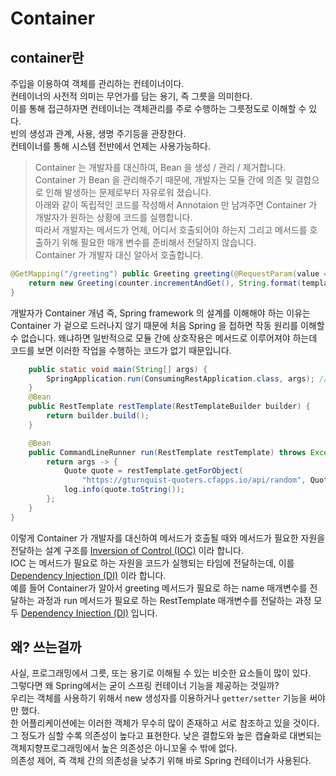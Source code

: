 # Container


## container란
주입을 이용하여 객체를 관리하는 컨테이너이다.   
컨테이너의 사전적 의미는 무언가를 담는 용기, 즉 그릇을 의미한다.   
이를 통해 접근하자면 컨테이너는 객체관리를 주로 수행하는 그릇정도로 이해할 수 있다.   
빈의 생성과 관계, 사용, 생명 주기등을 관장한다.   
컨테이너를 통해 시스템 전반에서 언제는 사용가능하다.

> Container 는 개발자를 대신하여, Bean 을 생성 / 관리 / 제거합니다.  
> Container 가 Bean 을 관리해주기 때문에, 개발자는 모듈 간에 의존 및 결합으로 인해 발생하는 문제로부터 자유로워 졌습니다.   
> 아래와 같이 독립적인 코드를 작성해서 Annotaion 만 남겨주면 Container 가 개발자가 원하는 상황에 코드를 실행합니다.   
> 따라서 개발자는 메서드가 언제, 어디서 호출되어야 하는지 그리고 메서드를 호출하기 위해 필요한 매개 변수를 준비해서 전달하지 않습니다.   
>Container 가 개발자 대신 알아서 호출합니다.

```java
@GetMapping("/greeting") public Greeting greeting(@RequestParam(value = "name", defaultValue = "World") String name) { 
    return new Greeting(counter.incrementAndGet(), String.format(template, name)); 
}
```

개발자가 Container 개념 즉, Spring framework 의 설계를 이해해야 하는 이유는 Container 가 겉으로 드러나지 않기 때문에 처음 Spring 을 접하면 작동 원리를 이해할 수 없습니다. 왜냐하면 일반적으로 모듈 간에 상호작용은 메서드로 이루어져야 하는데 코드를 보면 이러한 작업을 수행하는 코드가 없기 때문입니다.
```java
    public static void main(String[] args) { 
        SpringApplication.run(ConsumingRestApplication.class, args); // 개발자가 run 메서드를 호출하지 않지만, Container 에 의해 run 메서드가 수행됩니다. 
    } 
    @Bean 
    public RestTemplate restTemplate(RestTemplateBuilder builder) { 
        return builder.build(); 
    } 

    @Bean 
    public CommandLineRunner run(RestTemplate restTemplate) throws Exception { 
        return args -> { 
            Quote quote = restTemplate.getForObject( 
                "https://gturnquist-quoters.cfapps.io/api/random", Quote.class); 
            log.info(quote.toString()); 
        }; 
    } 
}
```

이렇게 Container 가 개발자를 대신하여 메서드가 호출될 때와 메서드가 필요한 자원을 전달하는 설계 구조를 [Inversion of Control (IOC)](./ioc.md) 이라 합니다.   
IOC 는 메서드가 필요로 하는 자원을 코드가 실행되는 타임에 전달하는데, 이를 [Dependency Injection (DI)](./di.md) 이라 합니다.  
예를 들어 Container가 알아서 greeting 메서드가 필요로 하는 name 매개변수를 전달하는 과정과 run 메서드가 필요로 하는 RestTemplate 매개변수를 전달하는 과정 모두 [Dependency Injection (DI)](./di.md) 입니다.

## 왜? 쓰는걸까
사실, 프로그래밍에서 그릇, 또는 용기로 이해될 수 있는 비슷한 요소들이 많이 있다.   
그렇다면 왜 Spring에서는 굳이 스프링 컨테이너 기능을 제공하는 것일까?  
우리는 객체를 사용하기 위해서 new 생성자를 이용하거나 `getter/setter` 기능을 써야만 했다.   
한 어플리케이션에는 이러한 객체가 무수히 많이 존재하고 서로 참조하고 있을 것이다.   
그 정도가 심할 수록 의존성이 높다고 표현한다. 낮은 결합도와 높은 캡슐화로 대변되는 객체지향프로그래밍에서 높은 의존성은 아니꼬울 수 밖에 없다.   
의존성 제어, 즉 객체 간의 의존성을 낮추기 위해 바로 Spring 컨테이너가 사용된다.